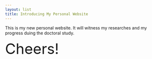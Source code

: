 ```yaml
---
layout: list
title: Introducing My Personal Website
---
```


This is my new personal website. It will witness my researches and my progress
duing the doctoral study.

<font size="10">Cheers!</font>
